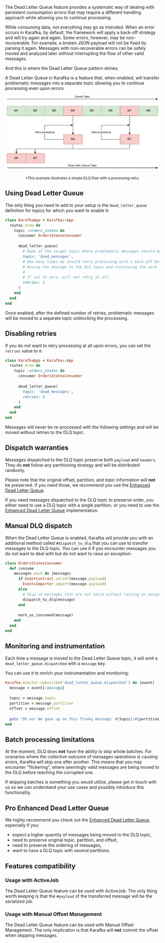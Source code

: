 The Dead Letter Queue feature provides a systematic way of dealing with persistent consumption errors that may require a different handling approach while allowing you to continue processing.

While consuming data, not everything may go as intended. When an error occurs in Karafka, by default, the framework will apply a back-off strategy and will try again and again. Some errors, however, may be non-recoverable. For example, a broken JSON payload will not be fixed by parsing it again. Messages with non-recoverable errors can be safely moved and analyzed later without interrupting the flow of other valid messages.

And this is where the Dead Letter Queue pattern shines.

A Dead Letter Queue in Karafka is a feature that, when enabled, will transfer problematic messages into a separate topic allowing you to continue processing even upon errors.

<p align="center">
  <img src="https://raw.githubusercontent.com/karafka/misc/master/charts/dlq_example_flow.png" />
</p>
<p align="center">
  <small>*This example illustrates a simple DLQ flow with a processing retry.
  </small>
</p>

## Using Dead Letter Queue

The only thing you need to add to your setup is the `dead_letter_queue` definition for topics for which you want to enable it:

```ruby
class KarafkaApp < Karafka::App
  routes.draw do
    topic :orders_states do
      consumer OrdersStatesConsumer

      dead_letter_queue(
        # Name of the target topic where problematic messages should be moved to
        topic: 'dead_messages',
        # How many times we should retry processing with a back-off before
        # moving the message to the DLQ topic and continuing the work
        #
        # If set to zero, will not retry at all.
        retries: 2
      )
    end
  end
end
```

Once enabled, after the defined number of retries, problematic messages will be moved to a separate topic unblocking the processing.

## Disabling retries

If you do not want to retry processing at all upon errors, you can set the `retries` value to `0`:

```ruby
class KarafkaApp < Karafka::App
  routes.draw do
    topic :orders_states do
      consumer OrdersStatesConsumer

      dead_letter_queue(
        topic: 'dead_messages',
        retries: 0
      )
    end
  end
end
```

Messages will never be re-processed with the following settings and will be moved without retries to the DLQ topic.

## Dispatch warranties

Messages dispatched to the DLQ topic preserve both `payload` and `headers`. They do **not** follow any partitioning strategy and will be distributed randomly.

Please note that the original offset, partition, and topic information will **not** be preserved. If you need those, we recommend you use the [Enhanced Dead Letter Queue](Pro-Enhanced-Dead-Letter-Queue).

If you need messages dispatched to the DLQ topic to preserve order, you either need to use a DLQ topic with a single partition, or you need to use the [Enhanced Dead Letter Queue](Pro-Enhanced-Dead-Letter-Queue) implementation.

## Manual DLQ dispatch

When the Dead Letter Queue is enabled, Karafka will provide you with an additional method called `#dispatch_to_dlq` that you can use to transfer messages to the DLQ topic. You can use it if you encounter messages you do not want to deal with but do not want to raise an exception:

```ruby
class OrdersStatesConsumer
  def consume
    messages.each do |message|
      if EventContract.valid?(message.payload)
        EventsImporter.import(message.payload)
      else
        # Skip on messages that are not valid without raising an exception
        dispatch_to_dlq(message)
      end

      mark_as_consumed(message)
    end
  end
end
```

## Monitoring and instrumentation

Each time a message is moved to the Dead Letter Queue topic, it will emit a `dead_letter_queue.dispatched` with a `message` key.

You can use it to enrich your instrumentation and monitoring:

```ruby
Karafka.monitor.subscribe('dead_letter_queue.dispatched') do |event|
  message = event[:message]

  topic = message.topic
  partition = message.partition
  offset = message.offset

  puts "Oh no! We gave up on this flunky message: #{topic}/#{partition}/#{offset}"
end
```

## Batch processing limitations

At the moment, DLQ does **not** have the ability to skip whole batches. For scenarios where the collective outcome of messages operations is causing errors, Karafka will skip one after another. This means that you may encounter "flickering", where seemingly valid messages are being moved to the DLQ before reaching the corrupted one.

If skipping batches is something you would utilize, please get in touch with us so we can understand your use cases and possibly introduce this functionality.

## Pro Enhanced Dead Letter Queue

We highly recommend you check out the [Enhanced Dead Letter Queue](Pro-Enhanced-Dead-Letter-Queue), especially if you:

- expect a higher quantity of messages being moved to the DLQ topic,
- need to preserve original topic, partition, and offset,
- need to preserve the ordering of messages,
- want to have a DLQ topic with several partitions.

## Features compatibility

### Usage with ActiveJob

The Dead Letter Queue feature can be used with ActiveJob. The only thing worth keeping is that the `#payload` of the transferred message will be the serialized job.

### Usage with Manual Offset Management

The Dead Letter Queue feature can be used with Manual Offset Management. The only implication is that Karafka will **not** commit the offset when skipping messages.
